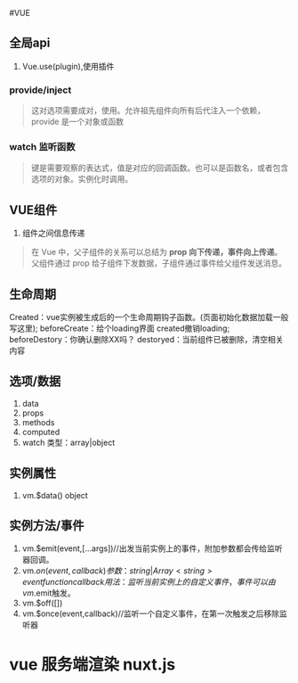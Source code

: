  #VUE
 ## 全局api
 1. Vue.use(plugin),使用插件
 >
 ### provide/inject
 > 这对选项需要成对，使用。允许祖先组件向所有后代注入一个依赖，
 provide 是一个对象或函数
 ### watch 监听函数
 > 键是需要观察的表达式，值是对应的回调函数。也可以是函数名，或者包含选项的对象。实例化时调用。

 ## VUE组件
 1. 组件之间信息传递
 >在 Vue 中，父子组件的关系可以总结为 **prop 向下传递，事件向上传递**。父组件通过 prop 给子组件下发数据，子组件通过事件给父组件发送消息。
## 生命周期

Created：vue实例被生成后的一个生命周期钩子函数。(页面初始化数据加载一般写这里);
beforeCreate：给个loading界面 created撤销loading;
beforeDestory：你确认删除XX吗？
destoryed：当前组件已被删除，清空相关内容
## 选项/数据
1. data
2. props
3. methods
4. computed
5. watch
类型：array<string>|object
## 实例属性
1. vm.$data() object
## 实例方法/事件
1. vm.$emit(event,[...args])//出发当前实例上的事件，附加参数都会传给监听器回调。
2. vm.$on(event,callback)
参数：{string|Array<string> event}
{function} callback
用法：监听当前实例上的自定义事件，事件可以由 vm.$emit触发。
3. vm.$off([])
4. vm.$once(event,callback)//监听一个自定义事件，在第一次触发之后移除监听器
# vue 服务端渲染 nuxt.js
